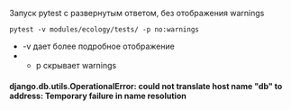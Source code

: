 Запуск pytest с развернутым ответом, без отображения warnings
```
pytest -v modules/ecology/tests/ -p no:warnings
```
- -v дает более подробное отображение
-  - р скрывает warnings

#### django.db.utils.OperationalError: could not translate host name "db" to address: Temporary failure in name resolution
